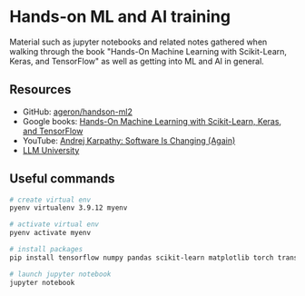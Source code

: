 # Hands-on ML and AI training

Material such as jupyter notebooks and related notes gathered when walking through the book "Hands-On Machine Learning with Scikit-Learn, Keras, and TensorFlow" as well as getting into ML and AI in general.

## Resources

- GitHub: [ageron/handson-ml2](https://github.com/ageron/handson-ml2)
- Google books: [Hands-On Machine Learning with Scikit-Learn, Keras, and TensorFlow](https://play.google.com/books/reader?id=X5ySEAAAQBAJ&pg=GBS.PA1&source=gbs_atb)
- YouTube: [Andrej Karpathy: Software Is Changing (Again)](https://www.youtube.com/watch?v=LCEmiRjPEtQ)
- [LLM University](https://cohere.com/llmu)

## Useful commands

```bash
# create virtual env
pyenv virtualenv 3.9.12 myenv       

# activate virtual env
pyenv activate myenv  

# install packages
pip install tensorflow numpy pandas scikit-learn matplotlib torch transformers

# launch jupyter notebook
jupyter notebook 
```
